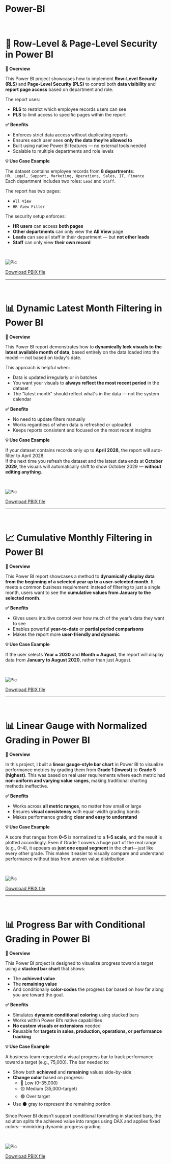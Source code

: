 # Power-BI
<br>  

# 🔐 **Row-Level & Page-Level Security in Power BI**

**📁 Overview**

This Power BI project showcases how to implement **Row-Level Security (RLS)** and **Page-Level Security (PLS)** to control both **data visibility** and **report page access** based on department and role.

The report uses:  
- **RLS** to restrict which employee records users can see  
- **PLS** to limit access to specific pages within the report

**✅ Benefits**

- Enforces strict data access without duplicating reports  
- Ensures each user sees **only the data they’re allowed to**  
- Built using native Power BI features — no external tools needed  
- Scalable to multiple departments and role levels

**💡 Use Case Example**

The dataset contains employee records from **8 departments**:  
`HR, Legal, Support, Marketing, Operations, Sales, IT, Finance`  
Each department includes two roles: `Lead` and `Staff`.

The report has two pages:  
- `All View`  
- `HR View Filter`

The security setup enforces:  
- **HR users** can access **both pages**  
- **Other departments** can only view the **All View** page  
- **Leads** can see all staff in their department — but **not other leads**  
- **Staff** can only view **their own record**

<br>

![Pic](https://github.com/NaeveBoontham/Power-BI/blob/cada137944008c913bc4564f95e965db5dd73789/RLS%26PLS/RLS%26PLS.png)

[Download PBIX file](https://github.com/NaeveBoontham/Power-BI/tree/main/RLS%26PLS)

---
<br>

# 📊 Dynamic Latest Month Filtering in Power BI

**📁 Overview**

This Power BI report demonstrates how to **dynamically lock visuals to the latest available month of data**, based entirely on the data loaded into the model — not based on today's date.

This approach is helpful when:
- Data is updated irregularly or in batches
- You want your visuals to **always reflect the most recent period** in the dataset
- The "latest month" should reflect what's in the data — not the system calendar

**✅ Benefits**

- No need to update filters manually  
- Works regardless of when data is refreshed or uploaded  
- Keeps reports consistent and focused on the most recent insights

**💡 Use Case Example**

If your dataset contains records only up to **April 2028**, the report will auto-filter to April 2028.  
If the next time you refresh the dataset and the latest data ends at **October 2029**, the visuals will automatically shift to show October 2029 — **without editing anything**.

<br>

![Pic](https://github.com/NaeveBoontham/Power-BI/blob/bd8603fed5f5913374d4ee8cae330fd64521fa8c/LastestMonthFilter/LastestMonthFilter.png)

[Download PBIX file](https://github.com/NaeveBoontham/Power-BI/tree/main/LastestMonthFilter)

---
<br>

# 📈 Cumulative Monthly Filtering in Power BI

**📁 Overview**

This Power BI report showcases a method to **dynamically display data from the beginning of a selected year up to a user-selected month**. It meets a common business requirement: instead of filtering to just a single month, users want to see the **cumulative values from January to the selected month**.

**✅ Benefits**

- Gives users intuitive control over how much of the year’s data they want to see  
- Enables powerful **year-to-date** or **partial period comparisons**  
- Makes the report more **user-friendly and dynamic**

**💡 Use Case Example**

If the user selects **Year = 2020** and **Month = August**, the report will display data from **January to August 2020**, rather than just August.

<br>

![Pic](https://github.com/NaeveBoontham/Power-BI/blob/bd8603fed5f5913374d4ee8cae330fd64521fa8c/CumulativeMonthFilter/CumulativeMonthFilter.png)

[Download PBIX file](https://github.com/NaeveBoontham/Power-BI/tree/main/CumulativeMonthFilter)

---
<br>

# 📊 Linear Gauge with Normalized Grading in Power BI

**📁 Overview**

In this project, I built a **linear gauge-style bar chart** in Power BI to visualize performance metrics by grading them from **Grade 1 (lowest)** to **Grade 5 (highest)**. This was based on real user requirements where each metric had **non-uniform and varying value ranges**, making traditional charting methods ineffective.

**✅ Benefits**

- Works across **all metric ranges**, no matter how small or large  
- Ensures **visual consistency** with equal-width grading bands  
- Makes performance grading **clear and easy to understand**  

**💡 Use Case Example**

A score that ranges from **0–5** is normalized to a **1–5 scale**, and the result is plotted accordingly. Even if Grade 1 covers a huge part of the real range (e.g., 0–4), it appears as **just one equal segment** in the chart—just like every other grade. This makes it easier to visually compare and understand performance without bias from uneven value distribution.

<br>

![Pic](https://github.com/NaeveBoontham/Power-BI/blob/bd8603fed5f5913374d4ee8cae330fd64521fa8c/LinearGauge/LinearGauge.png)

[Download PBIX file](https://github.com/NaeveBoontham/Power-BI/tree/main/LinearGauge)

---
<br>

# 📊 Progress Bar with Conditional Grading in Power BI

**📁 Overview**

This Power BI project is designed to visualize progress toward a target using a **stacked bar chart** that shows:
- The **achieved value**
- The **remaining value**
- And conditionally **color-codes** the progress bar based on how far along you are toward the goal.

**✅ Benefits**

- Simulates **dynamic conditional coloring** using stacked bars
- Works within Power BI’s native capabilities
- **No custom visuals or extensions** needed
- Reusable for **targets in sales, production, operations, or performance tracking**

**💡 Use Case Example**

A business team requested a visual progress bar to track performance toward a target (e.g., 75,000). The bar needed to:

- Show both **achieved** and **remaining** values side-by-side  
- **Change color** based on progress:
  - 🔴 Low (0–35,000)
  - 🟡 Medium (35,000–target)
  - 🟢 Over target
- Use ⚫ gray to represent the remaining portion

Since Power BI doesn’t support conditional formatting in stacked bars, the solution splits the achieved value into ranges using DAX and applies fixed colors—mimicking dynamic progress grading.

<br>

![Pic](https://github.com/NaeveBoontham/Power-BI/blob/ca3be4aa047e533e325f5d7f3bf19fea20958d24/ProgressBar%26Dot/ProgressBarDot.png)

[Download PBIX file](https://github.com/NaeveBoontham/Power-BI/tree/main/ProgressBar%26Dot)






